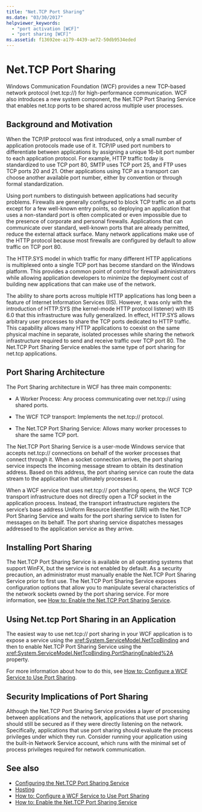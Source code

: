 ```yaml
---
title: "Net.TCP Port Sharing"
ms.date: "03/30/2017"
helpviewer_keywords: 
  - "port activation [WCF]"
  - "port sharing [WCF]"
ms.assetid: f13692ee-a179-4439-ae72-50db9534eded
---
```

# Net.TCP Port Sharing
Windows Communication Foundation (WCF) provides a new TCP-based network protocol (net.tcp://) for high-performance communication. WCF also introduces a new system component, the Net.TCP Port Sharing Service that enables net.tcp ports to be shared across multiple user processes.  
  
## Background and Motivation  
 When the TCP/IP protocol was first introduced, only a small number of application protocols made use of it. TCP/IP used port numbers to differentiate between applications by assigning a unique 16-bit port number to each application protocol. For example, HTTP traffic today is standardized to use TCP port 80, SMTP uses TCP port 25, and FTP uses TCP ports 20 and 21. Other applications using TCP as a transport can choose another available port number, either by convention or through formal standardization.  
  
 Using port numbers to distinguish between applications had security problems. Firewalls are generally configured to block TCP traffic on all ports except for a few well-known entry points, so deploying an application that uses a non-standard port is often complicated or even impossible due to the presence of corporate and personal firewalls. Applications that can communicate over standard, well-known ports that are already permitted, reduce the external attack surface. Many network applications make use of the HTTP protocol because most firewalls are configured by default to allow traffic on TCP port 80.  
  
 The HTTP.SYS model in which traffic for many different HTTP applications is multiplexed onto a single TCP port has become standard on the Windows platform. This provides a common point of control for firewall administrators while allowing application developers to minimize the deployment cost of building new applications that can make use of the network.  
  
 The ability to share ports across multiple HTTP applications has long been a feature of Internet Information Services (IIS). However, it was only with the introduction of HTTP.SYS (the kernel-mode HTTP protocol listener) with IIS 6.0 that this infrastructure was fully generalized. In effect, HTTP.SYS allows arbitrary user processes to share the TCP ports dedicated to HTTP traffic. This capability allows many HTTP applications to coexist on the same physical machine in separate, isolated processes while sharing the network infrastructure required to send and receive traffic over TCP port 80. The Net.TCP Port Sharing Service enables the same type of port sharing for net.tcp applications.  
  
## Port Sharing Architecture  
 The Port Sharing architecture in WCF has three main components:  
  
- A Worker Process: Any process communicating over net.tcp:// using shared ports.  
  
- The WCF TCP transport: Implements the net.tcp:// protocol.  
  
- The Net.TCP Port Sharing Service: Allows many worker processes to share the same TCP port.  
  
 The Net.TCP Port Sharing Service is a user-mode Windows service that accepts net.tcp:// connections on behalf of the worker processes that connect through it. When a socket connection arrives, the port sharing service inspects the incoming message stream to obtain its destination address. Based on this address, the port sharing service can route the data stream to the application that ultimately processes it.  
  
 When a WCF service that uses net.tcp:// port sharing opens, the WCF TCP transport infrastructure does not directly open a TCP socket in the application process. Instead, the transport infrastructure registers the service’s base address Uniform Resource Identifier (URI) with the Net.TCP Port Sharing Service and waits for the port sharing service to listen for messages on its behalf.  The port sharing service dispatches messages addressed to the application service as they arrive.  
  
## Installing Port Sharing  
 The Net.TCP Port Sharing Service is available on all operating systems that support WinFX, but the service is not enabled by default. As a security precaution, an administrator must manually enable the Net.TCP Port Sharing Service prior to first use. The Net.TCP Port Sharing Service exposes configuration options that allow you to manipulate several characteristics of the network sockets owned by the port sharing service. For more information, see [How to: Enable the Net.TCP Port Sharing Service](how-to-enable-the-net-tcp-port-sharing-service.md).  
  
## Using Net.tcp Port Sharing in an Application  
 The easiest way to use net.tcp:// port sharing in your WCF application is to expose a service using the <xref:System.ServiceModel.NetTcpBinding> and then to enable Net.TCP Port Sharing Service using the <xref:System.ServiceModel.NetTcpBinding.PortSharingEnabled%2A> property.  
  
 For more information about how to do this, see [How to: Configure a WCF Service to Use Port Sharing](how-to-configure-a-wcf-service-to-use-port-sharing.md).  
  
## Security Implications of Port Sharing  
 Although the Net.TCP Port Sharing Service provides a layer of processing between applications and the network, applications that use port sharing should still be secured as if they were directly listening on the network. Specifically, applications that use port sharing should evaluate the process privileges under which they run. Consider running your application using the built-in Network Service account, which runs with the minimal set of process privileges required for network communication.  
  
## See also

- [Configuring the Net.TCP Port Sharing Service](configuring-the-net-tcp-port-sharing-service.md)
- [Hosting](hosting.md)
- [How to: Configure a WCF Service to Use Port Sharing](how-to-configure-a-wcf-service-to-use-port-sharing.md)
- [How to: Enable the Net.TCP Port Sharing Service](how-to-enable-the-net-tcp-port-sharing-service.md)
